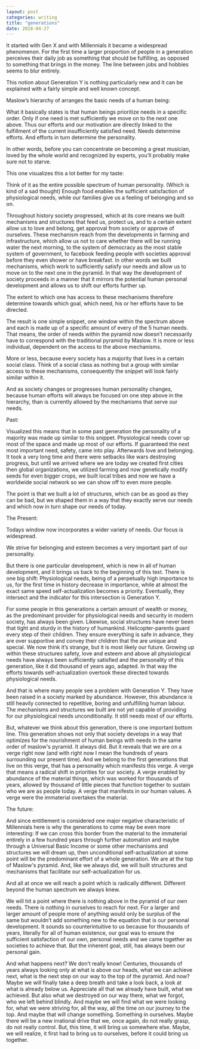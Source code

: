 ```yaml
---
layout: post
categories: writing
title: "generations"
date: 2018-04-27
---
```

It started with Gen X and with Millennials it became a widespread phenomenon. For the first time a larger proportion of people in a generation perceives their daily job as something that should be fulfilling, as opposed to something that brings in the money.
The line between jobs and hobbies seems to blur entirely. 

This notion about Generation Y is nothing particularly new and it can be explained with a fairly simple and well known concept. 

Maslow’s hierarchy of arranges the basic needs of a human being:

What it basically states is that human beings prioritize needs in a specific order.
Only if one need is met sufficiently we move on to the next one above. Thus our efforts and our motivation are directly linked to the fulfillment of the current insufficiently satisfied need. 
Needs determine efforts. And efforts in turn determine the personality. 

In other words, before you can concentrate on becoming a great musician, loved by the whole world and recognized by experts, you’ll probably make sure not to starve.

This one visualizes this a lot better for my taste:


Think of it as the entire possible spectrum of human personality.
(Which is kind of a sad thought)
Enough food enables the sufficient satisfaction of physiological needs, while our families give us a feeling of belonging and so on. 

Throughout history society progressed, which at its core means we built mechanisms and structures that feed us, protect us, and to a certain extent allow us to love and belong, get approval from society or approve of ourselves.
These mechanism reach from the developments in farming and infrastructure, which allow us not to care whether there will be running water the next morning, to the system of democracy as the most stable system of government, to facebook feeding people with societies approval before they even shower or have breakfast.
In other words we built mechanisms, which work to sufficiently satisfy our needs and allow us to move on to the next one in the pyramid.
In that way the development of society proceeds in a manner that it mirrors the potential human personal development and allows us to shift our efforts further up.

The extent to which one has access to these mechanisms therefore determine towards which goal, which need, his or her efforts have to be directed. 

The result is one simple snippet, one window within the spectrum above and each is made up of a specific amount of every of the 5 human needs.
That means, the order of needs within the pyramid now doesn’t necessarily have to correspond with the traditional pyramid by Maslow. It is more or less individual, dependent on the access to the above mechanisms.

More or less, because every society has a majority that lives in a certain social class.
Think of a social class as nothing but a group with similar access to these mechanisms, consequently the snippet will look fairly similar within it. 

And as society changes or progresses human personality changes, because human efforts will always be focused on one step above in the hierarchy, than is currently allowed by the mechanisms that serve our needs. 






Past:


Visualized this means that in some past generation the personality of a majority was made up similar to this snippet. 
Physiological needs cover up most of the space and made up most of our efforts. If guaranteed the next most important need, safety, came into play. Afterwards love and belonging. 
It took a very long time and there were setbacks like wars destroying progress, but until we arrived where we are today we created first cities then global organizations, we utilized farming and now genetically modify seeds for even bigger crops, we built local tribes and now we have a worldwide social network so we can show off to even more people. 

The point is that we built a lot of structures, which can be as good as they can be bad, but we shaped them in a way that they exactly serve our needs and which now in turn shape our needs of today.











The Present: 



Todays window now incorporates a wider variety of needs. Our focus is widespread. 

We strive for belonging and esteem becomes a very important part of our personality. 

But there is one particular development, which is new in all of human development, and it brings us back to the beginning of this text. There is one big shift:
Physiological needs, being of a perpetually high importance to us, for the first time in history decrease in importance, while at almost the exact same speed self-actualization becomes a priority. 
Eventually, they intersect and the indicator for this intersection is Generation Y.

For some people in this generations a certain amount of wealth or money, as the predominant provider for physiological needs and security in modern society, has always been given.
Likewise, social structures have never been that tight and sturdy in the history of humankind. Helicopter-parents guard every step of their children. They ensure everything is safe in advance, they are over supportive and convey their children that the are unique and special. We now think it’s strange, but it is most likely our future.
Growing up within these structures safety, love and esteem and above all physiological needs have always been sufficiently satisfied and the personality of this generation, like it did thousand of years ago, adapted. In that way the efforts towards self-actualization overtook these directed towards physiological needs.

And that is where many people see a problem with Generation Y. They have been raised in a society marked by abundance. However, this abundance is still heavily connected to repetitive, boring and unfulfilling human labour. The mechanisms and structures we built are not yet capable of providing for our physiological needs unconditionally. It still needs most of our efforts.

But, whatever we think about this generation, there is one important bottom line.
This generation shows not only that society develops in a way that optimizes for the nourishment of human beings with needs in the same order of maslow's pyramid. It always did.
But it reveals that we are on a verge right now (and with right now I mean the hundreds of years surrounding our present time). And we belong to the first generations that live on this verge, that has a personality which manifests this verge. A verge that means a radical shift in priorities for our society. A verge enabled by abundance of the material things, which was worked for thousands of years, allowed by thousand of little pieces that function together to sustain who we are as people today. A verge that manifests in our human values. A verge were the immaterial overtakes the material.



The future: 



And since entitlement is considered one major negative characteristic of Millennials here is why the generations to come may be even more interesting:
If we can cross this border from the material to the immaterial entirely in a few hundred years through further automation and maybe through a Universal Basic Income or some other mechanisms and structures we will dream up, then unconditional self-actualization at some point will be the predominant effort of a whole generation. 
We are at the top of Maslow's pyramid. And, like we always did, we will built structures and mechanisms that facilitate our self-actualization for us. 

And all at once we will reach a point which is radically different. Different beyond the human spectrum we always knew. 

We will hit a point where there is nothing above in the pyramid of our own needs. There is nothing in ourselves to reach for next. For a larger and larger amount of people more of anything would only be surplus of the same but wouldn’t add something new to the equation that is our personal development.
It sounds so counterintuitive to us because for thousands of years, literally for all of human existence, our goal was to ensure the sufficient satisfaction of our own, personal needs and we came together as societies to achieve that. But the inherent goal, still, has always been our personal gain.

And what happens next? We don’t really know!
Centuries, thousands of years always looking only at what is above our heads, what we can achieve next, what is the next step on our way to the top of the pyramid. And now?
Maybe we will finally take a deep breath and take a look back, a look at what is already below us. Appreciate all that we already have built, what we achieved. But also what we destroyed on our way there, what we forgot, who we left behind blindly. And maybe we will find what we were looking for, what we were striving for, all the way, all the time on our journey to the top. And maybe that will change something. Something in ourselves. 
Maybe there will be a new irrational drive that we, once again, do not really grasp, do not really control. 
But, this time, it will bring us somewhere else. 
Maybe, we will realize, it first had to bring us to ourselves, before it could bring us together.
